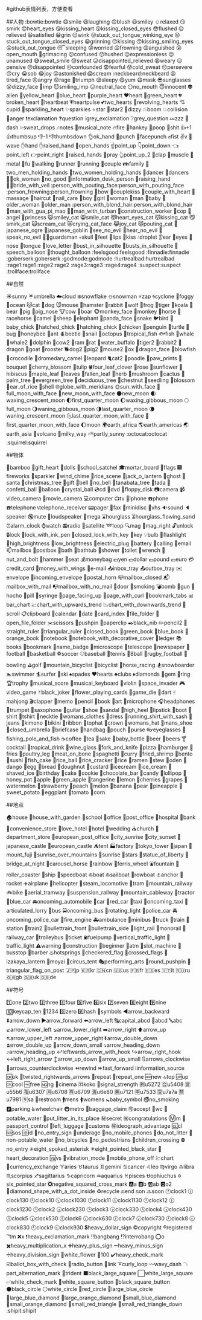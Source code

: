 #github表情列表，方便查看

##人物
 :bowtie:bowtie
:smile:smile
:laughing:laughing
:blush:blush
:smiley:smiley
:relaxed:relaxed
:smirk:smirk
:heart_eyes:heart_eyes
:kissing_heart:kissing_heart
:kissing_closed_eyes:kissing_closed_eyes
:flushed:flushed
:relieved:relieved
:satisfied:satisfied
:grin:grin
:wink:wink
:stuck_out_tongue_winking_eye:stuck_out_tongue_winking_eye
:stuck_out_tongue_closed_eyes:stuck_out_tongue_closed_eyes
:grinning:grinning
:kissing:kissing
:kissing_smiling_eyes:kissing_smiling_eyes
:stuck_out_tongue:stuck_out_tongue
:sleeping:sleeping
:worried:worried
:frowning:frowning
:anguished:anguished
:open_mouth:open_mouth
:grimacing:grimacing
:confused:confused
:hushed:hushed
:expressionless:expressionless
:unamused:unamused
:sweat_smile:sweat_smile
:sweat:sweat
:disappointed_relieved:disappointed_relieved
:weary:weary
:pensive:pensive
:disappointed:disappointed
:confounded:confounded
:fearful:fearful
:cold_sweat:cold_sweat
:persevere:persevere
:cry:cry
:sob:sob
:joy:joy
:astonished:astonished
:scream:scream
:neckbeard:neckbeard
:tired_face:tired_face
:angry:angry
:rage:rage
:triumph:triumph
:sleepy:sleepy
:yum:yum
:mask:mask
:sunglasses:sunglasses
:dizzy_face:dizzy_face
:imp:imp
:smiling_imp:smiling_imp
:neutral_face:neutral_face
:no_mouth:no_mouth
:innocent:innocent
:alien:alien
:yellow_heart:yellow_heart
:blue_heart:blue_heart
:purple_heart:purple_heart
:heart:heart
:green_heart:green_heart
:broken_heart:broken_heart
:heartbeat:heartbeat
:heartpulse:heartpulse
:two_hearts:two_hearts
:revolving_hearts:revolving_hearts
:cupid:cupid
:sparkling_heart:sparkling_heart
:sparkles:sparkles
:star:star
:star2:star2
:dizzy:dizzy
:boom:boom
:collision:collision
:anger:anger
:exclamation:exclamation
:question:question
:grey_exclamation:grey_exclamation
:grey_question:grey_question
:zzz:zzz
:dash:dash
:sweat_drops:sweat_drops
:notes:notes
:musical_note:musical_note
:fire:fire
:hankey:hankey
:poop:poop
:shit:shit
:+1:+1
:thumbsup:thumbsup
:-1:-1
:thumbsdown:thumbsdown
:ok_hand:ok_hand
:punch:punch
:facepunch:facepunch
:fist:fist
:v:v
:wave:wave
:hand:hand
:raised_hand:raised_hand
:open_hands:open_hands
:point_up:point_up
:point_down:point_down
:point_left:point_left
:point_right:point_right
:raised_hands:raised_hands
:pray:pray
:point_up_2:point_up_2
:clap:clap
:muscle:muscle
:metal:metal
:fu:fu
:walking:walking
:runner:runner
:running:running
:couple:couple
:family:family
:two_men_holding_hands:two_men_holding_hands
:two_women_holding_hands:two_women_holding_hands
:dancer:dancer
:dancers:dancers
:ok_woman:ok_woman
:no_good:no_good
:information_desk_person:information_desk_person
:raising_hand:raising_hand
:bride_with_veil:bride_with_veil
:person_with_pouting_face:person_with_pouting_face
:person_frowning:person_frowning
:bow:bow
:couplekiss:couplekiss
:couple_with_heart:couple_with_heart
:massage:massage
:haircut:haircut
:nail_care:nail_care
:boy:boy
:girl:girl
:woman:woman
:man:man
:baby:baby
:older_woman:older_woman
:older_man:older_man
:person_with_blond_hair:person_with_blond_hair
:man_with_gua_pi_mao:man_with_gua_pi_mao
:man_with_turban:man_with_turban
:construction_worker:construction_worker
:cop:cop
:angel:angel
:princess:princess
:smiley_cat:smiley_cat
:smile_cat:smile_cat
:heart_eyes_cat:heart_eyes_cat
:kissing_cat:kissing_cat
:smirk_cat:smirk_cat
:scream_cat:scream_cat
:crying_cat_face:crying_cat_face
:joy_cat:joy_cat
:pouting_cat:pouting_cat
:japanese_ogre:japanese_ogre
:japanese_goblin:japanese_goblin
:see_no_evil:see_no_evil
:hear_no_evil:hear_no_evil
:speak_no_evil:speak_no_evil
:guardsman:guardsman
:skull:skull
:feet:feet
:lips:lips
:kiss:kiss
:droplet:droplet
:ear:ear
:eyes:eyes
:nose:nose
:tongue:tongue
:love_letter:love_letter
:bust_in_silhouette:bust_in_silhouette
:busts_in_silhouette:busts_in_silhouette
:speech_balloon:speech_balloon
:thought_balloon:thought_balloon
:feelsgood:feelsgood
:finnadie:finnadie
:goberserk:goberserk
:godmode:godmode
:hurtrealbad:hurtrealbad
:rage1:rage1
:rage2:rage2
:rage3:rage3
:rage4:rage4
:suspect:suspect
:trollface:trollface

##自然

:sunny:sunny
:umbrella:umbrella
:cloud:cloud
:snowflake:snowflake
:snowman:snowman
:zap:zap
:cyclone:cyclone
:foggy:foggy
:ocean:ocean
:cat:cat
:dog:dog
:mouse:mouse
:hamster:hamster
:rabbit:rabbit
:wolf:wolf
:frog:frog
:tiger:tiger
:koala:koala
:bear:bear
:pig:pig
:pig_nose:pig_nose
:cow:cow
:boar:boar
:monkey_face:monkey_face
:monkey:monkey
:horse:horse
:racehorse:racehorse
:camel:camel
:sheep:sheep
:elephant:elephant
:panda_face:panda_face
:snake:snake
:bird:bird
:baby_chick:baby_chick
:hatched_chick:hatched_chick
:hatching_chick:hatching_chick
:chicken:chicken
:penguin:penguin
:turtle:turtle
:bug:bug
:honeybee:honeybee
:ant:ant
:beetle:beetle
:snail:snail
:octopus:octopus
:tropical_fish:tropical_fish
:fish:fish
:whale:whale
:whale2:whale2
:dolphin:dolphin
:cow2:cow2
:ram:ram
:rat:rat
:water_buffalo:water_buffalo
:tiger2:tiger2
:rabbit2:rabbit2
:dragon:dragon
:goat:goat
:rooster:rooster
:dog2:dog2
:pig2:pig2
:mouse2:mouse2
:ox:ox
:dragon_face:dragon_face
:blowfish:blowfish
:crocodile:crocodile
:dromedary_camel:dromedary_camel
:leopard:leopard
:cat2:cat2
:poodle:poodle
:paw_prints:paw_prints
:bouquet:bouquet
:cherry_blossom:cherry_blossom
:tulip:tulip
:four_leaf_clover:four_leaf_clover
:rose:rose
:sunflower:sunflower
:hibiscus:hibiscus
:maple_leaf:maple_leaf
:leaves:leaves
:fallen_leaf:fallen_leaf
:herb:herb
:mushroom:mushroom
:cactus:cactus
:palm_tree:palm_tree
:evergreen_tree:evergreen_tree
:deciduous_tree:deciduous_tree
:chestnut:chestnut
:seedling:seedling
:blossom:blossom
:ear_of_rice:ear_of_rice
:shell:shell
:globe_with_meridians:globe_with_meridians
:sun_with_face:sun_with_face
:full_moon_with_face:full_moon_with_face
:new_moon_with_face:new_moon_with_face
:new_moon:new_moon
:waxing_crescent_moon:waxing_crescent_moon
:first_quarter_moon:first_quarter_moon
:waxing_gibbous_moon:waxing_gibbous_moon
:full_moon:full_moon
:waning_gibbous_moon:waning_gibbous_moon
:last_quarter_moon:last_quarter_moon
:waning_crescent_moon:waning_crescent_moon
:last_quarter_moon_with_face:last_quarter_moon_with_face
:first_quarter_moon_with_face:first_quarter_moon_with_face
:moon:moon
:earth_africa:earth_africa
:earth_americas:earth_americas
:earth_asia:earth_asia
:volcano:volcano
:milky_way:milky_way
:partly_sunny:partly_sunny
:octocat:octocat
:squirrel:squirrel

##物体

:bamboo:bamboo
:gift_heart:gift_heart
:dolls:dolls
:school_satchel:school_satchel
:mortar_board:mortar_board
:flags:flags
:fireworks:fireworks
:sparkler:sparkler
:wind_chime:wind_chime
:rice_scene:rice_scene
:jack_o_lantern:jack_o_lantern
:ghost:ghost
:santa:santa
:christmas_tree:christmas_tree
:gift:gift
:bell:bell
:no_bell:no_bell
:tanabata_tree:tanabata_tree
:tada:tada
:confetti_ball:confetti_ball
:balloon:balloon
:crystal_ball:crystal_ball
:cd:cd
:dvd:dvd
:floppy_disk:floppy_disk
:camera:camera
:video_camera:video_camera
:movie_camera:movie_camera
:computer:computer
:tv:tv
:iphone:iphone
:phone:phone
:telephone:telephone
:telephone_receiver:telephone_receiver
:pager:pager
:fax:fax
:minidisc:minidisc
:vhs:vhs
:sound:sound
:speaker:speaker
:mute:mute
:loudspeaker:loudspeaker
:mega:mega
:hourglass:hourglass
:hourglass_flowing_sand:hourglass_flowing_sand
:alarm_clock:alarm_clock
:watch:watch
:radio:radio
:satellite:satellite
:loop:loop
:mag:mag
:mag_right:mag_right
:unlock:unlock
:lock:lock
:lock_with_ink_pen:lock_with_ink_pen
:closed_lock_with_key:closed_lock_with_key
:key:key
:bulb:bulb
:flashlight:flashlight
:high_brightness:high_brightness
:low_brightness:low_brightness
:electric_plug:electric_plug
:battery:battery
:calling:calling
:email:email
:mailbox:mailbox
:postbox:postbox
:bath:bath
:bathtub:bathtub
:shower:shower
:toilet:toilet
:wrench:wrench
:nut_and_bolt:nut_and_bolt
:hammer:hammer
:seat:seat
:moneybag:moneybag
:yen:yen
:dollar:dollar
:pound:pound
:euro:euro
:credit_card:credit_card
:money_with_wings:money_with_wings
:e-mail:e-mail
:inbox_tray:inbox_tray
:outbox_tray:outbox_tray
:envelope:envelope
:incoming_envelope:incoming_envelope
:postal_horn:postal_horn
:mailbox_closed:mailbox_closed
:mailbox_with_mail:mailbox_with_mail
:mailbox_with_no_mail:mailbox_with_no_mail
:door:door
:smoking:smoking
:bomb:bomb
:gun:gun
:hocho:hocho
:pill:pill
:syringe:syringe
:page_facing_up:page_facing_up
:page_with_curl:page_with_curl
:bookmark_tabs:bookmark_tabs
:bar_chart:bar_chart
:chart_with_upwards_trend:chart_with_upwards_trend
:chart_with_downwards_trend:chart_with_downwards_trend
:scroll:scroll
:clipboard:clipboard
:calendar:calendar
:date:date
:card_index:card_index
:file_folder:file_folder
:open_file_folder:open_file_folder
:scissors:scissors
:pushpin:pushpin
:paperclip:paperclip
:black_nib:black_nib
:pencil2:pencil2
:straight_ruler:straight_ruler
:triangular_ruler:triangular_ruler
:closed_book:closed_book
:green_book:green_book
:blue_book:blue_book
:orange_book:orange_book
:notebook:notebook
:notebook_with_decorative_cover:notebook_with_decorative_cover
:ledger:ledger
:books:books
:bookmark:bookmark
:name_badge:name_badge
:microscope:microscope
:telescope:telescope
:newspaper:newspaper
:football:football
:basketball:basketball
:soccer:soccer
:baseball:baseball
:tennis:tennis
:8ball:8ball
:rugby_football:rugby_football
:bowling:bowling
:golf:golf
:mountain_bicyclist:mountain_bicyclist
:bicyclist:bicyclist
:horse_racing:horse_racing
:snowboarder:snowboarder
:swimmer:swimmer
:surfer:surfer
:ski:ski
:spades:spades
:hearts:hearts
:clubs:clubs
:diamonds:diamonds
:gem:gem
:ring:ring
:trophy:trophy
:musical_score:musical_score
:musical_keyboard:musical_keyboard
:violin:violin
:space_invader:space_invader
:video_game:video_game
:black_joker:black_joker
:flower_playing_cards:flower_playing_cards
:game_die:game_die
:dart:dart
:mahjong:mahjong
:clapper:clapper
:memo:memo
:pencil:pencil
:book:book
:art:art
:microphone:microphone
:headphones:headphones
:trumpet:trumpet
:saxophone:saxophone
:guitar:guitar
:shoe:shoe
:sandal:sandal
:high_heel:high_heel
:lipstick:lipstick
:boot:boot
:shirt:shirt
:tshirt:tshirt
:necktie:necktie
:womans_clothes:womans_clothes
:dress:dress
:running_shirt_with_sash:running_shirt_with_sash
:jeans:jeans
:kimono:kimono
:bikini:bikini
:ribbon:ribbon
:tophat:tophat
:crown:crown
:womans_hat:womans_hat
:mans_shoe:mans_shoe
:closed_umbrella:closed_umbrella
:briefcase:briefcase
:handbag:handbag
:pouch:pouch
:purse:purse
:eyeglasses:eyeglasses
:fishing_pole_and_fish:fishing_pole_and_fish
:coffee:coffee
:tea:tea
:sake:sake
:baby_bottle:baby_bottle
:beer:beer
:beers:beers
:cocktail:cocktail
:tropical_drink:tropical_drink
:wine_glass:wine_glass
:fork_and_knife:fork_and_knife
:pizza:pizza
:hamburger:hamburger
:fries:fries
:poultry_leg:poultry_leg
:meat_on_bone:meat_on_bone
:spaghetti:spaghetti
:curry:curry
:fried_shrimp:fried_shrimp
:bento:bento
:sushi:sushi
:fish_cake:fish_cake
:rice_ball:rice_ball
:rice_cracker:rice_cracker
:rice:rice
:ramen:ramen
:stew:stew
:oden:oden
:dango:dango
:egg:egg
:bread:bread
:doughnut:doughnut
:custard:custard
:icecream:icecream
:ice_cream:ice_cream
:shaved_ice:shaved_ice
:birthday:birthday
:cake:cake
:cookie:cookie
:chocolate_bar:chocolate_bar
:candy:candy
:lollipop:lollipop
:honey_pot:honey_pot
:apple:apple
:green_apple:green_apple
:tangerine:tangerine
:lemon:lemon
:cherries:cherries
:grapes:grapes
:watermelon:watermelon
:strawberry:strawberry
:peach:peach
:melon:melon
:banana:banana
:pear:pear
:pineapple:pineapple
:sweet_potato:sweet_potato
:eggplant:eggplant
:tomato:tomato
:corn:corn

##地点

:house:house
:house_with_garden:house_with_garden
:school:school
:office:office
:post_office:post_office
:hospital:hospital
:bank:bank
:convenience_store:convenience_store
:love_hotel:love_hotel
:hotel:hotel
:wedding:wedding
:church:church
:department_store:department_store
:european_post_office:european_post_office
:city_sunrise:city_sunrise
:city_sunset:city_sunset
:japanese_castle:japanese_castle
:european_castle:european_castle
:tent:tent
:factory:factory
:tokyo_tower:tokyo_tower
:japan:japan
:mount_fuji:mount_fuji
:sunrise_over_mountains:sunrise_over_mountains
:sunrise:sunrise
:stars:stars
:statue_of_liberty:statue_of_liberty
:bridge_at_night:bridge_at_night
:carousel_horse:carousel_horse
:rainbow:rainbow
:ferris_wheel:ferris_wheel
:fountain:fountain
:roller_coaster:roller_coaster
:ship:ship
:speedboat:speedboat
:boat:boat
:sailboat:sailboat
:rowboat:rowboat
:anchor:anchor
:rocket:rocket
:airplane:airplane
:helicopter:helicopter
:steam_locomotive:steam_locomotive
:tram:tram
:mountain_railway:mountain_railway
:bike:bike
:aerial_tramway:aerial_tramway
:suspension_railway:suspension_railway
:mountain_cableway:mountain_cableway
:tractor:tractor
:blue_car:blue_car
:oncoming_automobile:oncoming_automobile
:car:car
:red_car:red_car
:taxi:taxi
:oncoming_taxi:oncoming_taxi
:articulated_lorry:articulated_lorry
:bus:bus
:oncoming_bus:oncoming_bus
:rotating_light:rotating_light
:police_car:police_car
:oncoming_police_car:oncoming_police_car
:fire_engine:fire_engine
:ambulance:ambulance
:minibus:minibus
:truck:truck
:train:train
:station:station
:train2:train2
:bullettrain_front:bullettrain_front
:bullettrain_side:bullettrain_side
:light_rail:light_rail
:monorail:monorail
:railway_car:railway_car
:trolleybus:trolleybus
:ticket:ticket
:fuelpump:fuelpump
:vertical_traffic_light:vertical_traffic_light
:traffic_light:traffic_light
:warning:warning
:construction:construction
:beginner:beginner
:atm:atm
:slot_machine:slot_machine
:busstop:busstop
:barber:barber
:hotsprings:hotsprings
:checkered_flag:checkered_flag
:crossed_flags:crossed_flags
:izakaya_lantern:izakaya_lantern
:moyai:moyai
:circus_tent:circus_tent
:performing_arts:performing_arts
:round_pushpin:round_pushpin
:triangular_flag_on_post:triangular_flag_on_post
:jp:jp
:kr:kr
:cn:cn
:us:us
:fr:fr
:es:es
:it:it
:ru:ru
:gb:gb
:uk:uk
:de:de

##符号

:one:one
:two:two
:three:three
:four:four
:five:five
:six:six
:seven:seven
:eight:eight
:nine:nine
:keycap_ten:keycap_ten
:1234:1234
:zero:zero
:hash:hash
:symbols:symbols
:arrow_backward:arrow_backward
:arrow_down:arrow_down
:arrow_forward:arrow_forward
:arrow_left:arrow_left
:capital_abcd:capital_abcd
:abcd:abcd
:abc:abc
:arrow_lower_left:arrow_lower_left
:arrow_lower_right:arrow_lower_right
:arrow_right:arrow_right
:arrow_up:arrow_up
:arrow_upper_left:arrow_upper_left
:arrow_upper_right:arrow_upper_right
:arrow_double_down:arrow_double_down
:arrow_double_up:arrow_double_up
:arrow_down_small:arrow_down_small
:arrow_heading_down:arrow_heading_down
:arrow_heading_up:arrow_heading_up
:leftwards_arrow_with_hook:leftwards_arrow_with_hook
:arrow_right_hook:arrow_right_hook
:left_right_arrow:left_right_arrow
:arrow_up_down:arrow_up_down
:arrow_up_small:arrow_up_small
:arrows_clockwise:arrows_clockwise
:arrows_counterclockwise:arrows_counterclockwise
:rewind:rewind
:fast_forward:fast_forward
:information_source:information_source
:ok:ok
:twisted_rightwards_arrows:twisted_rightwards_arrows
:repeat:repeat
:repeat_one:repeat_one
:new:new
:top:top
:up:up
:cool:cool
:free:free
:ng:ng
:cinema:cinema
:koko:koko
:signal_strength:signal_strength
:u5272:u5272
:u5408:u5408
:u55b6:u55b6
:u6307:u6307
:u6708:u6708
:u6709:u6709
:u6e80:u6e80
:u7121:u7121
:u7533:u7533
:u7a7a:u7a7a
:u7981:u7981
:sa:sa
:restroom:restroom
:mens:mens
:womens:womens
:baby_symbol:baby_symbol
:no_smoking:no_smoking
:parking:parking
:wheelchair:wheelchair
:metro:metro
:baggage_claim:baggage_claim
:accept:accept
:wc:wc
:potable_water:potable_water
:put_litter_in_its_place:put_litter_in_its_place
:secret:secret
:congratulations:congratulations
:m:m
:passport_control:passport_control
:left_luggage:left_luggage
:customs:customs
:ideograph_advantage:ideograph_advantage
:cl:cl
:sos:sos
:id:id
:no_entry_sign:no_entry_sign
:underage:underage
:no_mobile_phones:no_mobile_phones
:do_not_litter:do_not_litter
:non-potable_water:non-potable_water
:no_bicycles:no_bicycles
:no_pedestrians:no_pedestrians
:children_crossing:children_crossing
:no_entry:no_entry
:eight_spoked_asterisk:eight_spoked_asterisk
:eight_pointed_black_star:eight_pointed_black_star
:heart_decoration:heart_decoration
:vs:vs
:vibration_mode:vibration_mode
:mobile_phone_off:mobile_phone_off
:chart:chart
:currency_exchange:currency_exchange
:aries:aries
:taurus:taurus
:gemini:gemini
:cancer:cancer
:leo:leo
:virgo:virgo
:libra:libra
:scorpius:scorpius
:sagittarius:sagittarius
:capricorn:capricorn
:aquarius:aquarius
:pisces:pisces
:ophiuchus:ophiuchus
:six_pointed_star:six_pointed_star
:negative_squared_cross_mark:negative_squared_cross_mark
:a:a
:b:b
:ab:ab
:o2:o2
:diamond_shape_with_a_dot_inside:diamond_shape_with_a_dot_inside
:recycle:recycle
:end:end
:on:on
:soon:soon
:clock1:clock1
:clock130:clock130
:clock10:clock10
:clock1030:clock1030
:clock11:clock11
:clock1130:clock1130
:clock12:clock12
:clock1230:clock1230
:clock2:clock2
:clock230:clock230
:clock3:clock3
:clock330:clock330
:clock4:clock4
:clock430:clock430
:clock5:clock5
:clock530:clock530
:clock6:clock6
:clock630:clock630
:clock7:clock7
:clock730:clock730
:clock8:clock8
:clock830:clock830
:clock9:clock9
:clock930:clock930
:heavy_dollar_sign:heavy_dollar_sign
:copyright:copyright
:registered:registered
:tm:tm
:x:x
:heavy_exclamation_mark:heavy_exclamation_mark
:bangbang:bangbang
:interrobang:interrobang
:o:o
:heavy_multiplication_x:heavy_multiplication_x
:heavy_plus_sign:heavy_plus_sign
:heavy_minus_sign:heavy_minus_sign
:heavy_division_sign:heavy_division_sign
:white_flower:white_flower
:100:100
:heavy_check_mark:heavy_check_mark
:ballot_box_with_check:ballot_box_with_check
:radio_button:radio_button
:link:link
:curly_loop:curly_loop
:wavy_dash:wavy_dash
:part_alternation_mark:part_alternation_mark
:trident:trident
:black_large_square:black_large_square
:white_large_square:white_large_square
:white_check_mark:white_check_mark
:white_square_button:white_square_button
:black_square_button:black_square_button
:black_circle:black_circle
:white_circle:white_circle
:red_circle:red_circle
:large_blue_circle:large_blue_circle
:large_blue_diamond:large_blue_diamond
:large_orange_diamond:large_orange_diamond
:small_blue_diamond:small_blue_diamond
:small_orange_diamond:small_orange_diamond
:small_red_triangle:small_red_triangle
:small_red_triangle_down:small_red_triangle_down
:shipit:shipit

